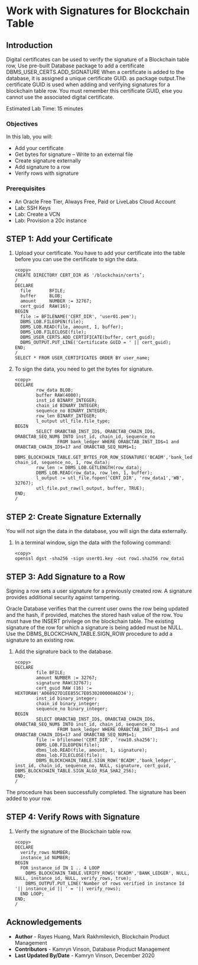 # Work with Signatures for Blockchain Table

## Introduction

Digital certificates can be used to verify the signature of a Blockchain table row, Use pre-built Database package to add a certificate DBMS\_USER\_CERTS.ADD_SIGNATURE When a certificate is added to the database, it is assigned a unique certificate GUID. as package output.The certificate GUID is used when adding and verifying signatures for a blockchain table row. You must remember this certificate GUID, else you cannot use the associated digital certificate.

Estimated Lab Time: 15 minutes


### Objectives


In this lab, you will:
* Add your certificate
* Get bytes for signature – Write to an external file
* Create signature externally
* Add signature to a row
* Verify rows with signature

### Prerequisites

* An Oracle Free Tier, Always Free, Paid or LiveLabs Cloud Account
* Lab: SSH Keys
* Lab: Create a VCN
* Lab: Provision a 20c instance

## **STEP 1**: Add your Certificate

1. Upload your certificate. You have to add your certificate into the table before you can use the certificate to sign the data.

    ```
    <copy>
    CREATE DIRECTORY CERT_DIR AS '/blockchain/certs’;
    /
    DECLARE
      file       BFILE;
      buffer     BLOB;
      amount     NUMBER := 32767;
      cert_guid  RAW(16);
    BEGIN
      file := BFILENAME('CERT_DIR', 'user01.pem');
      DBMS_LOB.FILEOPEN(file);
      DBMS_LOB.READ(file, amount, 1, buffer);
      DBMS_LOB.FILECLOSE(file);
      DBMS_USER_CERTS.ADD_CERTIFICATE(buffer, cert_guid);
      DBMS_OUTPUT.PUT_LINE('Certificate GUID = ' || cert_guid);
    END;
    /
    SELECT * FROM USER_CERTIFICATES ORDER BY user_name;
    ```
2. To sign the data, you need to get the bytes for signature. 

    ```
    <copy>
    DECLARE
            row_data BLOB;
            buffer RAW(4000);
            inst_id BINARY_INTEGER;
            chain_id BINARY_INTEGER;
            sequence_no BINARY_INTEGER;
            row_len BINARY_INTEGER;
            l_output utl_file.file_type;
    BEGIN
            SELECT ORABCTAB_INST_ID$, ORABCTAB_CHAIN_ID$, ORABCTAB_SEQ_NUM$ INTO inst_id, chain_id, sequence_no 
                    FROM bank_ledger WHERE ORABCTAB_INST_ID$=1 and ORABCTAB_CHAIN_ID$=17 and ORABCTAB_SEQ_NUM$=1;
            DBMS_BLOCKCHAIN_TABLE.GET_BYTES_FOR_ROW_SIGNATURE('BCADM','bank_ledger',inst_id, chain_id, sequence_no, 1, row_data);
            row_len := DBMS_LOB.GETLENGTH(row_data);
            DBMS_LOB.READ(row_data, row_len, 1, buffer);
            l_output := utl_file.fopen('CERT_DIR', 'row_data1','WB', 32767);
            utl_file.put_raw(l_output, buffer, TRUE);
    END;
    /
    ```
        
## **STEP 2:** Create Signature Externally

You will not sign the data in the database, you will sign the data externally.

1. In a terminal window, sign the data with the following command:

      ```
      <copy>
      openssl dgst -sha256 -sign user01.key -out row1.sha256 row_data1
      ```

## **STEP 3:** Add Signature to a Row

Signing a row sets a user signature for a previously created row. A signature provides additional security against tampering.

Oracle Database verifies that the current user owns the row being updated and the hash, if provided, matches the stored hash value of the row. You must have the INSERT privilege on the blockchain table. The existing signature of the row for which a signature is being added must be NULL. Use the DBMS\_BLOCKCHAIN\_TABLE.SIGN_ROW procedure to add a signature to an existing row.

1. Add the signature back to the database.

    ```
    <copy>
    DECLARE
            file BFILE;
            amount NUMBER := 32767;
            signature RAW(32767);
            cert_guid RAW (16) := HEXTORAW('A068927D1EE855C7E0530200000A6D34');
            inst_id binary_integer;
            chain_id binary_integer;
            sequence_no binary_integer;
    BEGIN
            SELECT ORABCTAB_INST_ID$, ORABCTAB_CHAIN_ID$, ORABCTAB_SEQ_NUM$ INTO inst_id, chain_id, sequence_no  
                    FROM bank_ledger WHERE ORABCTAB_INST_ID$=1 and ORABCTAB_CHAIN_ID$=17 and ORABCTAB_SEQ_NUM$=1;
            file := bfilename('CERT_DIR', 'row10.sha256');
            DBMS_LOB.FILEOPEN(file);
            dbms_lob.READ(file, amount, 1, signature);
            dbms_lob.FILECLOSE(file);
            DBMS_BLOCKCHAIN_TABLE.SIGN_ROW('BCADM','bank_ledger', inst_id, chain_id, sequence_no, NULL, signature, cert_guid, DBMS_BLOCKCHAIN_TABLE.SIGN_ALGO_RSA_SHA2_256);
    END;
    /
    ```

The procedure has been successfully completed.
The signature has been added to your row.

## **STEP 4:** Verify Rows with Signature

1. Verify the signature of the Blockchain table row.

    ```
    <copy>
    DECLARE
      verify_rows NUMBER;
      instance_id NUMBER;
    BEGIN
      FOR instance_id IN 1 .. 4 LOOP
        DBMS_BLOCKCHAIN_TABLE.VERIFY_ROWS('BCADM','BANK_LEDGER', NULL, NULL, instance_id, NULL, verify_rows, true);
        DBMS_OUTPUT.PUT_LINE('Number of rows verified in instance Id '|| instance_id || ' = '|| verify_rows);
      END LOOP;
    END;
    /
    ```

## Acknowledgements
* **Author** - Rayes Huang, Mark Rakhmilevich, Blockchain Product Management
* **Contributors** -  Kamryn Vinson, Database Product Management
* **Last Updated By/Date** - Kamryn Vinson, December 2020

